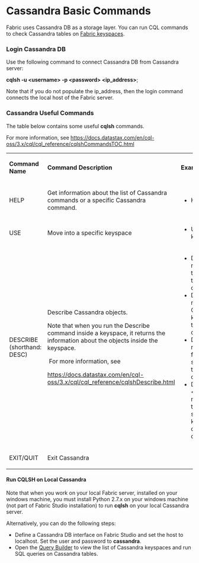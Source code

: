# Cassandra Basic Commands

Fabric uses Cassandra DB as a storage layer. You can run CQL commands to check Cassandra tables on [Fabric keyspaces](/articles/02_fabric_architecture/06_cassandra_keyspaces_for_fabric.md).

### Login Cassandra DB

Use the following command to connect Cassandra DB from Cassandra server:

<p><strong>cqlsh -u &lt;username&gt; -p &lt;password&gt; &lt;ip_address&gt;</strong>;</p>

Note that if you do not populate the ip_address, then the login command connects the local host of the Fabric server.

### Cassandra Useful Commands

The table below contains some useful **cqlsh** commands. 

For more information, see https://docs.datastax.com/en/cql-oss/3.x/cql/cql_reference/cqlshCommandsTOC.html

<table>
<tbody>
<tr>
<td width="200pxl">
<p><strong>Command Name</strong></p>
</td>
<td width="350pxl">
<p><strong>Command Description</strong></p>
</td>
<td width="350pxl">
<p><strong>Examples</strong></p>
</td>
</tr>
<tr>
<td width="200pxl">
<p>HELP</p>
</td>
<td width="350pxl">
<p>Get information about the list of Cassandra commands or a specific Cassandra command. </p>
</td>
<td width="350pxl">
<ul>
<li>Help describe;</li>
</ul>
</td>
</tr>
<tr>
<td width="200pxl">
<p>USE</p>
</td>
<td width="350pxl">
<p>Move into a specific&nbsp;keyspace</p>
</td>
<td width="350pxl">
<ul>
<li>Use k2view_customer;</li>
</ul>
</td>
</tr>
<tr>
<td width="200pxl">
<p>DESCRIBE (shorthand: DESC)</p>
</td>
<td width="350pxl">
<p>Describe Cassandra objects.</p>
<p>Note that when you run the Describe command inside a keyspace, it returns the information about the objects inside the keyspace.</p>
<p>&nbsp;For more information, see</p>
<p><a href="https://docs.datastax.com/en/cql-oss/3.x/cql/cql_reference/cqlshDescribe.html">https://docs.datastax.com/en/cql-oss/3.x/cql/cql_reference/cqlshDescribe.html</a></p>
</td>
<td width="350pxl">
<ul>
<li>Desc keyspaces- returns the list of the keyspaces in the Cassandra cluster.</li>
<li>Desc tables- returns the list of Cassandra keyspaces and the related table of each keyspace</li>
<li>Desc schema- returns the details for all non-system objects in the Cassandra cluster.</li>
<li>Desc keyspace &lt;keyspace name&gt; - returns the details for the specified keyspace and objects it contains.</li>
</ul>
</td>
</tr>
<tr>
<td width="200pxl">
<p>EXIT/QUIT</p>
</td>
<td width="350pxl">
<p>Exit Cassandra</p>
</td>
<td width="350pxl">
<p>&nbsp;</p>
</td>
</tr>
</tbody>
</table>

#### Run CQLSH on Local Cassandra 

Note that when you work on your local Fabric server, installed on your windows machine,  you must install Python 2.7.x on your windows machine (not part of Fabric Studio installation) to run **cqlsh** on your local Cassandra server.

Alternatively, you can do the following steps:

- Define a Cassandra DB interface on Fabric Studio and set the host to localhost. Set the user and password to **cassandra**.
- Open the [Query Builder](/articles/11_query_builder/01_query_builder_overview.md) to view the list of Cassandra keyspaces and run SQL queries on Cassandra tables. 







